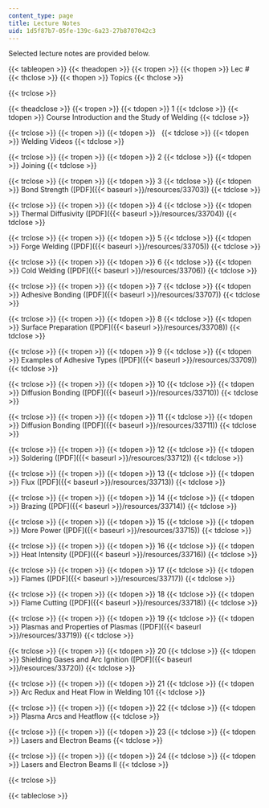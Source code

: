 ```yaml
---
content_type: page
title: Lecture Notes
uid: 1d5f87b7-05fe-139c-6a23-27b8707042c3
---
```


Selected lecture notes are provided below.

{{< tableopen >}}
{{< theadopen >}}
{{< tropen >}}
{{< thopen >}}
Lec #
{{< thclose >}}
{{< thopen >}}
Topics
{{< thclose >}}

{{< trclose >}}

{{< theadclose >}}
{{< tropen >}}
{{< tdopen >}}
1
{{< tdclose >}}
{{< tdopen >}}
Course Introduction and the Study of Welding
{{< tdclose >}}

{{< trclose >}}
{{< tropen >}}
{{< tdopen >}}
 
{{< tdclose >}}
{{< tdopen >}}
Welding Videos
{{< tdclose >}}

{{< trclose >}}
{{< tropen >}}
{{< tdopen >}}
2
{{< tdclose >}}
{{< tdopen >}}
Joining
{{< tdclose >}}

{{< trclose >}}
{{< tropen >}}
{{< tdopen >}}
3
{{< tdclose >}}
{{< tdopen >}}
Bond Strength ([PDF]({{< baseurl >}}/resources/33703))
{{< tdclose >}}

{{< trclose >}}
{{< tropen >}}
{{< tdopen >}}
4
{{< tdclose >}}
{{< tdopen >}}
Thermal Diffusivity ([PDF]({{< baseurl >}}/resources/33704))
{{< tdclose >}}

{{< trclose >}}
{{< tropen >}}
{{< tdopen >}}
5
{{< tdclose >}}
{{< tdopen >}}
Forge Welding ([PDF]({{< baseurl >}}/resources/33705))
{{< tdclose >}}

{{< trclose >}}
{{< tropen >}}
{{< tdopen >}}
6
{{< tdclose >}}
{{< tdopen >}}
Cold Welding ([PDF]({{< baseurl >}}/resources/33706))
{{< tdclose >}}

{{< trclose >}}
{{< tropen >}}
{{< tdopen >}}
7
{{< tdclose >}}
{{< tdopen >}}
Adhesive Bonding ([PDF]({{< baseurl >}}/resources/33707))
{{< tdclose >}}

{{< trclose >}}
{{< tropen >}}
{{< tdopen >}}
8
{{< tdclose >}}
{{< tdopen >}}
Surface Preparation ([PDF]({{< baseurl >}}/resources/33708))
{{< tdclose >}}

{{< trclose >}}
{{< tropen >}}
{{< tdopen >}}
9
{{< tdclose >}}
{{< tdopen >}}
Examples of Adhesive Types ([PDF]({{< baseurl >}}/resources/33709))
{{< tdclose >}}

{{< trclose >}}
{{< tropen >}}
{{< tdopen >}}
10
{{< tdclose >}}
{{< tdopen >}}
Diffusion Bonding ([PDF]({{< baseurl >}}/resources/33710))
{{< tdclose >}}

{{< trclose >}}
{{< tropen >}}
{{< tdopen >}}
11
{{< tdclose >}}
{{< tdopen >}}
Diffusion Bonding ([PDF]({{< baseurl >}}/resources/33711))
{{< tdclose >}}

{{< trclose >}}
{{< tropen >}}
{{< tdopen >}}
12
{{< tdclose >}}
{{< tdopen >}}
Soldering ([PDF]({{< baseurl >}}/resources/33712))
{{< tdclose >}}

{{< trclose >}}
{{< tropen >}}
{{< tdopen >}}
13
{{< tdclose >}}
{{< tdopen >}}
Flux ([PDF]({{< baseurl >}}/resources/33713))
{{< tdclose >}}

{{< trclose >}}
{{< tropen >}}
{{< tdopen >}}
14
{{< tdclose >}}
{{< tdopen >}}
Brazing ([PDF]({{< baseurl >}}/resources/33714))
{{< tdclose >}}

{{< trclose >}}
{{< tropen >}}
{{< tdopen >}}
15
{{< tdclose >}}
{{< tdopen >}}
More Power ([PDF]({{< baseurl >}}/resources/33715))
{{< tdclose >}}

{{< trclose >}}
{{< tropen >}}
{{< tdopen >}}
16
{{< tdclose >}}
{{< tdopen >}}
Heat Intensity ([PDF]({{< baseurl >}}/resources/33716))
{{< tdclose >}}

{{< trclose >}}
{{< tropen >}}
{{< tdopen >}}
17
{{< tdclose >}}
{{< tdopen >}}
Flames ([PDF]({{< baseurl >}}/resources/33717))
{{< tdclose >}}

{{< trclose >}}
{{< tropen >}}
{{< tdopen >}}
18
{{< tdclose >}}
{{< tdopen >}}
Flame Cutting ([PDF]({{< baseurl >}}/resources/33718))
{{< tdclose >}}

{{< trclose >}}
{{< tropen >}}
{{< tdopen >}}
19
{{< tdclose >}}
{{< tdopen >}}
Plasmas and Properties of Plasmas ([PDF]({{< baseurl >}}/resources/33719))
{{< tdclose >}}

{{< trclose >}}
{{< tropen >}}
{{< tdopen >}}
20
{{< tdclose >}}
{{< tdopen >}}
Shielding Gases and Arc Ignition ([PDF]({{< baseurl >}}/resources/33720))
{{< tdclose >}}

{{< trclose >}}
{{< tropen >}}
{{< tdopen >}}
21
{{< tdclose >}}
{{< tdopen >}}
Arc Redux and Heat Flow in Welding 101
{{< tdclose >}}

{{< trclose >}}
{{< tropen >}}
{{< tdopen >}}
22
{{< tdclose >}}
{{< tdopen >}}
Plasma Arcs and Heatflow
{{< tdclose >}}

{{< trclose >}}
{{< tropen >}}
{{< tdopen >}}
23
{{< tdclose >}}
{{< tdopen >}}
Lasers and Electron Beams
{{< tdclose >}}

{{< trclose >}}
{{< tropen >}}
{{< tdopen >}}
24
{{< tdclose >}}
{{< tdopen >}}
Lasers and Electron Beams II
{{< tdclose >}}

{{< trclose >}}

{{< tableclose >}}